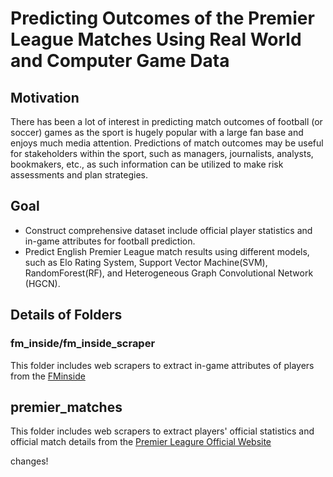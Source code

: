 # Predicting Outcomes of the Premier League Matches Using Real World and Computer Game Data 


## Motivation
There has been a lot of interest in predicting match outcomes of football (or soccer) games as the sport is hugely popular with a large fan base and enjoys much media attention. Predictions of match outcomes may be useful for stakeholders within the sport, such as managers, journalists, analysts, bookmakers, etc., as such information can be utilized to make risk assessments and plan strategies.

## Goal
- Construct comprehensive dataset include official player statistics and in-game attributes for football prediction.
- Predict English Premier League match results using different models, such as Elo Rating System, Support Vector Machine(SVM), RandomForest(RF), and Heterogeneous Graph Convolutional Network (HGCN).

## Details of Folders
### fm_inside/fm_inside_scraper
This folder includes web scrapers to extract in-game attributes of players from the [FMinside](https://fminside.net/players)
## premier_matches
This folder includes web scrapers to extract players' official statistics and official match details from the [Premier Leagure Official Website](https://www.premierleague.com/matchweek/7847/blog)

changes!
